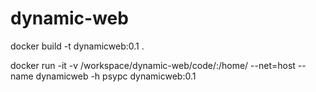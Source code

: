 # dynamic-web

docker build -t dynamicweb:0.1 .

docker run -it -v /workspace/dynamic-web/code/:/home/ --net=host --name dynamicweb -h psypc dynamicweb:0.1